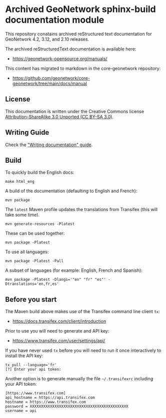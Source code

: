 # Archived GeoNetwork sphinx-build documentation module

This repository conatains archived reStructured text documentation for GeoNetwork 4.2, 3.12, and 2.10 releases. 

The archived reStructuredText documentation is available here:

* https://geonetwork-opensource.org/manuals/

This content has migrated to markdown in the core-geonetwork repository:

* https://github.com/geonetwork/core-geonetwork/tree/main/docs/manual

## License

This documentation is written under the Creative Commons license [Attribution-ShareAlike 3.0 Unported (CC BY-SA 3.0)](LICENSE.md).

## Writing Guide

Check the ["Writing documentation" guide](https://geonetwork-opensource.org/manuals/3.8.x/en/contributing/writing-documentation.html).

## Build

To quickly build the English docs:

```
make html_eng
```

A build of the documentation (defaulting to English and French):

```
mvn package
```

The `latest` Maven profile updates the translations from Transifex (this will take some time).

```
mvn generate-resources -Platest
```

These can be used together:
```
mvn package -Platest
```

To use all languages:

```
mvn package -Platest -Pall
```

A subset of languages (for example: English, French and Spanish):

```
mvn package -Platest -Dlangs='"en" "fr" "es"' -Dtranslations='en,fr,es'
```

## Before you start

The Maven build above makes use of the Transifex command line client `tx`: 

* https://docs.transifex.com/client/introduction

Prior to use you will need to generate and API key:

* https://www.transifex.com/user/settings/api/

If you have never used `tx` before you will need to run it once interactively to install the API key:

```
tx pull --language='fr'
[?] Enter your api token:
```

Another option is to generate manually the file `~/.transifexrc` including your API token:
```
[https://www.transifex.com]
api_hostname = https://api.transifex.com
hostname = https://www.transifex.com
password = XXXXXXXXXXXXXXXXXXXXXXXXXXXXXXXXXXXXXXXXXXXX
username = api

```
